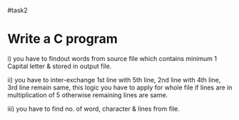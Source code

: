 #task2

# Write a C program

i) you have to findout words from source file which contains minimum 1 Capital letter & stored in output file.

ii) you have to inter-exchange 1st line with 5th line, 2nd line with 4th line, 3rd line remain same, this logic you have to apply for whole file if lines are in multiplication of 5 otherwise remaining lines are same.

iii) you have to find no. of word, character & lines from file.
